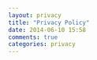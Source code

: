 ```yaml
---
layout: privacy
title: "Privacy Policy"
date: 2014-06-10 15:58
comments: true
categories: privacy
---
```

